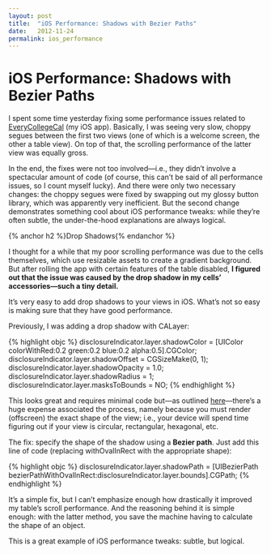 ```yaml
---
layout: post
title:  "iOS Performance: Shadows with Bezier Paths"
date:   2012-11-24
permalink: ios_performance
---
```


# iOS Performance: Shadows with Bezier Paths

I spent some time yesterday fixing some performance issues related to [EveryCollegeCal](https://itunes.apple.com/us/app/everycollegecal/id554462715?mt=8) (my iOS app). Basically, I was seeing very slow, choppy segues between the first two views (one of which is a welcome screen, the other a table view). On top of that, the scrolling performance of the latter view was equally gross.

In the end, the fixes were not too involved—i.e., they didn’t involve a spectacular amount of code (of course, this can’t be said of all performance issues, so I count myself lucky). And there were only two necessary changes: the choppy segues were fixed by swapping out my glossy button library, which was apparently very inefficient. But the second change demonstrates something cool about iOS performance tweaks: while they’re often subtle, the under-the-hood explanations are always logical.

{% anchor h2 %}Drop Shadows{% endanchor %}

I thought for a while that my poor scrolling performance was due to the cells themselves, which use resizable assets to create a gradient background. But after rolling the app with certain features of the table disabled, **I figured out that the issue was caused by the drop shadow in my cells’ accessories—such a tiny detail.**

It’s very easy to add drop shadows to your views in iOS. What’s not so easy is making sure that they have good performance.

Previously, I was adding a drop shadow with CALayer:

{% highlight objc %}
disclosureIndicator.layer.shadowColor = [UIColor colorWithRed:0.2 green:0.2 blue:0.2 alpha:0.5].CGColor;
disclosureIndicator.layer.shadowOffset = CGSizeMake(0, 1);
disclosureIndicator.layer.shadowOpacity = 1.0;
disclosureIndicator.layer.shadowRadius = 1;
disclosureIndicator.layer.masksToBounds = NO;
{% endhighlight %}


This looks great and requires minimal code but—as outlined [here](http://markpospesel.wordpress.com/2012/04/03/on-the-importance-of-setting-shadowpath/)—there’s a huge expense associated the process, namely because you must render (offscreen) the exact shape of the view; i.e., your device will spend time figuring out if your view is circular, rectangular, hexagonal, etc.

The fix: specify the shape of the shadow using a **Bezier path**. Just add this line of code (replacing withOvalInRect with the appropriate shape):

{% highlight objc %}
disclosureIndicator.layer.shadowPath = [UIBezierPath bezierPathWithOvalInRect:disclosureIndicator.layer.bounds].CGPath;
{% endhighlight %}

It’s a simple fix, but I can’t emphasize enough how drastically it improved my table’s scroll performance. And the reasoning behind it is simple enough: with the latter method, you save the machine having to calculate the shape of an object.

This is a great example of iOS performance tweaks: subtle, but logical.
